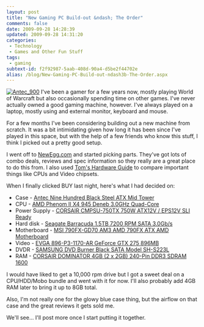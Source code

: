 ```yaml
---
layout: post
title: "New Gaming PC Build-out &ndash; The Order"
comments: false
date: 2009-09-28 14:28:39
updated: 2009-09-28 14:31:20
categories:
 - Technology
 - Games and Other Fun Stuff
tags:
 - gaming
subtext-id: f2f92987-5aab-408d-90a4-d5be2f44702e
alias: /blog/New-Gaming-PC-Build-out-ndash3b-The-Order.aspx
---
```



[![Antec_900](/images/blog/WindowsLiveWriter/NewGamingPCBuildoutTheOrder/48A48C17/Antec_900_thumb.jpg)](/images/blog/WindowsLiveWriter/NewGamingPCBuildoutTheOrder/1EA48DEF/Antec_900.jpg) I've been a gamer for a few years now, mostly playing World of Warcraft but also occasionally spending time on other games. I've never actually owned a good gaming machine, however. I've always played on a laptop, mostly using and external monitor, keyboard and mouse.

For a few months I've been considering building out a new machine from scratch. It was a bit intimidating given how long it has been since I've played in this space, but with the help of a few friends who know this stuff, I think I picked out a pretty good setup.

I went off to [NewEgg.com](http://www.newegg.com/) and started picking parts. They've got lots of combo deals, reviews and spec information so they really are a great place to do this from. I also used [Tom's Hardware Guide](http://www.tomshardware.com/charts/) to compare important things like CPUs and Video chipsets.

When I finally clicked BUY last night, here's what I had decided on:

  * Case - [Antec Nine Hundred Black Steel ATX Mid Tower](http://www.newegg.com/Product/Product.aspx?Item=N82E16811129021)
  * CPU - [AMD Phenom II X4 945 Deneb 3.0GHz Quad-Core](http://www.newegg.com/Product/Product.aspx?Item=N82E16819103675)
  * Power Supply - [CORSAIR CMPSU-750TX 750W ATX12V / EPS12V SLI Ready](http://www.newegg.com/Product/Product.aspx?Item=N82E16817139006)
  * Hard disk - [Seagate Barracuda 1.5TB 7200 RPM SATA 3.0Gb/s](http://www.newegg.com/Product/Product.aspx?Item=N82E16822148337)
  * Motherboard - [MSI 790FX-GD70 AM3 AMD 790FX ATX AMD Motherboard](http://www.newegg.com/Product/Product.aspx?Item=N82E16813130223)
  * Video - [EVGA 896-P3-1170-AR GeForce GTX 275 896MB](http://www.newegg.com/Product/Product.aspx?Item=N82E16814130475)
  * DVDR - [SAMSUNG DVD Burner Black SATA Model SH-S223L](http://www.newegg.com/Product/Product.aspx?Item=N82E16827151188)
  * RAM - [CORSAIR DOMINATOR 4GB (2 x 2GB) 240-Pin DDR3 SDRAM 1600](http://www.newegg.com/Product/Product.aspx?Item=N82E16820145249)

I would have liked to get a 10,000 rpm drive but I got a sweet deal on a CPU/HDD/Mobo bundle and went with it for now. I'll also probably add 4GB RAM later to bring it up to 8GB total.

Also, I'm not really one for the glowy blue case thing, but the airflow on that case and the great reviews it gets sold me.

We'll see... I'll post more once I start putting it together.
